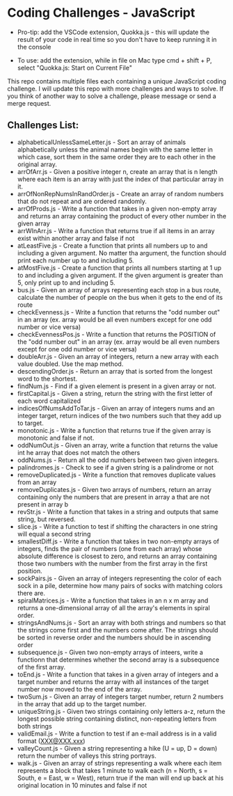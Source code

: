 # Coding Challenges - JavaScript

* Pro-tip: add the VSCode extension, Quokka.js - this will update the result of your code in real time so you don't have to keep running it in the console
- To use: add the extension, while in file on Mac type cmd + shift + P, select "Quokka.js: Start on Current File"

This repo contains multiple files each containing a unique JavaScript coding challenge. I will update this repo with more challenges and ways to solve. If you think of another way to solve a challenge, please message or send a merge request.

## Challenges List:
- alphabeticalUnlessSameLetter.js - Sort an array of animals alphabetically unless the animal names begin with the same letter in which case, sort them in the same order they are to each other in the original array.
- arrOfArr.js - Given a positive integer n, create an array that is n length where each item is an array with just the index of that particular array in it.
- arrOfNonRepNumsInRandOrder.js - Create an array of random numbers that do not repeat and are ordered randomly.
- arrOfProds.js - Write a function that takes in a given non-empty array and returns an array containing the product of every other number in the given array
- arrWInArr.js - Write a function that returns true if all items in an array exist within another array and false if not 
- atLeastFive.js - Create a function that prints all numbers up to and including a given argument. No matter tha argument, the function should print each number up to and including 5.
- atMostFive.js - Create a function that prints all numbers starting at 1 up to and including a given argument. If the given argument is greater than 5, only print up to and including 5.
- bus.js - Given an array of arrays representing each stop in a bus route, calculate the number of people on the bus when it gets to the end of its route
- checkEvenness.js - Write a function that returns the "odd number out" in an array (ex. array would be all even numbers except for one odd number or vice versa)
- checkEvennessPos.js - Write a function that returns the POSITION of the "odd number out" in an array (ex. array would be all even numbers except for one odd number or vice versa)
- doubleArr.js - Given an array of integers, return a new array with each value doubled. Use the map method.
- descendingOrder.js - Return an array that is sorted from the longest word to the shortest.
- findNum.js - Find if a given element is present in a given array or not.
- firstCapital.js - Given a string, return the string with the first letter of each word capitalized
- indicesOfNumsAddToTar.js - Given an array of integers nums and an integer target, return indices of the two numbers such that they add up to target.
- monotonic.js - Write a function that returns true if the given array is monotonic and false if not.
- oddNumOut.js - Given an array, write a function that returns the value int he array that does not match the others
- oddNums.js - Return all the odd numbers between two given integers.
- palindromes.js - Check to see if a given string is a palindrome or not
- removeDuplicated.js - Write a function that removes duplicate values from an array
- removeDuplicates.js - Given two arrays of numbers, return an array containing only the numbers that are present in array a that are not present in array b
- revStr.js - Write a function that takes in a string and outputs that same string, but reversed.
- slice.js - Write a function to test if shifting the characters in one string will equal a second string
- smallestDiff.js - Write a function that takes in two non-empty arrays of integers, finds the pair of numbers (one from each array) whose absolute difference is closest to zero, and returns an array containing those two numbers with the number from the first array in the first position.
- sockPairs.js - Given an array of integers representing the color of each sock in a pile, determine how many pairs of socks with matching colors there are.
- spiralMatrices.js - Write a function that takes in an n x m array and returns a one-dimensional array of all the array's elements in spiral order.
- stringsAndNums.js - Sort an array with both strings and numbers so that the strings come first and the numbers come after. The strings should be sorted in reverse order and the numbers should be in ascending order
- subsequence.js - Given two non-empty arrays of inteers, write a functionn that determines whether the second array is a subsequence of the first array.
- toEnd.js - Write a function that takes in a given array of integers and a target number and returns the array with all instances of the target number now moved to the end of the array.
- twoSum.js - Given an array of integers target number, return 2 numbers in the array that add up to the target number.
- uniqueString.js - Given two strings containing only letters a-z, return the longest possible string containing distinct, non-repeating letters from both strings
- validEmail.js - Write a function to test if an e-mail address is in a valid format (XXX@XXX.xxx)
- valleyCount.js - Given a string representing a hike (U = up, D = down) return the number of valleys this string portrays.
- walk.js - Given an array of strings representing a walk where each item represents a block that takes 1 minute to walk each (n = North, s = South, e = East, w = West), return true if the man will end up back at his original location in 10 minutes and false if not


